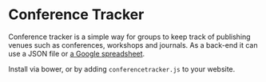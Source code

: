 Conference Tracker
=================

Conference tracker is a simple way for groups to keep track of publishing venues such as conferences, workshops and journals. As a back-end it can use a JSON file or [a Google spreadsheet](https://docs.google.com/spreadsheet/ccc?key=0AsDN-wQf9szhdGpjMThxRGVydkVSR1VIWWI0QWtIOHc&usp=drive_web#gid=0).

Install via bower, or by adding `conferencetracker.js` to your website.
